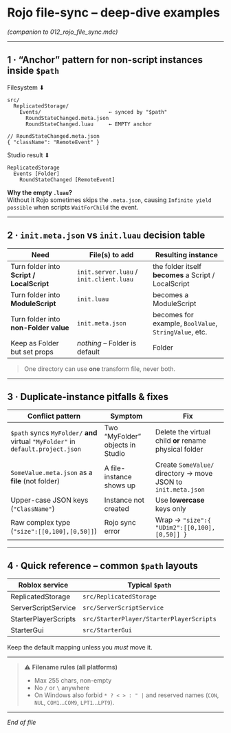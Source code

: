 # Rojo file-sync – deep-dive examples

_(companion to 012_rojo_file_sync.mdc)_

---

## 1 · “Anchor” pattern for non-script instances inside `$path`

Filesystem ⬇

```
src/
  ReplicatedStorage/
    Events/                      ← synced by "$path"
      RoundStateChanged.meta.json
      RoundStateChanged.luau     ← EMPTY anchor
```

```jsonc
// RoundStateChanged.meta.json
{ "className": "RemoteEvent" }
```

Studio result ⬇

```
ReplicatedStorage
  Events [Folder]
    RoundStateChanged [RemoteEvent]
```

**Why the empty `.luau`?**  
Without it Rojo sometimes skips the `.meta.json`, causing
`Infinite yield possible` when scripts `WaitForChild` the event.

---

## 2 · `init.meta.json` vs `init.luau` decision table

| Need                                      | File(s) to add                          | Resulting instance                                    |
| ----------------------------------------- | --------------------------------------- | ----------------------------------------------------- |
| Turn folder into **Script / LocalScript** | `init.server.luau` / `init.client.luau` | the folder itself **becomes** a Script / LocalScript  |
| Turn folder into **ModuleScript**         | `init.luau`                             | becomes a ModuleScript                                |
| Turn folder into **non-Folder value**     | `init.meta.json`                        | becomes for example, `BoolValue`, `StringValue`, etc. |
| Keep as Folder but set props              | _nothing_ – Folder is default           | Folder                                                |

> One directory can use **one** transform file, never both.

---

## 3 · Duplicate-instance pitfalls & fixes

| Conflict pattern                                                                 | Symptom                          | Fix                                                           |
| -------------------------------------------------------------------------------- | -------------------------------- | ------------------------------------------------------------- |
| `$path` syncs `MyFolder/` **and** virtual `"MyFolder"` in `default.project.json` | Two “MyFolder” objects in Studio | Delete the virtual child **or** rename physical folder        |
| `SomeValue.meta.json` as a **file** (not folder)                                 | A file-instance shows up         | Create `SomeValue/` directory → move JSON to `init.meta.json` |
| Upper-case JSON keys (`"ClassName"`)                                             | Instance not created             | Use **lowercase** keys only                                   |
| Raw complex type (`"size":[[0,100],[0,50]]`)                                     | Rojo sync error                  | Wrap → `"size":{ "UDim2":[[0,100],[0,50]] }`                  |

---

## 4 · Quick reference – common `$path` layouts

| Roblox service       | Typical `$path`                          |
| -------------------- | ---------------------------------------- |
| ReplicatedStorage    | `src/ReplicatedStorage`                  |
| ServerScriptService  | `src/ServerScriptService`                |
| StarterPlayerScripts | `src/StarterPlayer/StarterPlayerScripts` |
| StarterGui           | `src/StarterGui`                         |

Keep the default mapping unless you _must_ move it.

---

> ⚠ **Filename rules (all platforms)**
>
> - Max 255 chars, non-empty
> - No `/` or `\` anywhere
> - On Windows also forbid `* ? < > : " |` and reserved names (`CON`, `NUL`, `COM1`…`COM9`, `LPT1`…`LPT9`).

---

_End of file_
